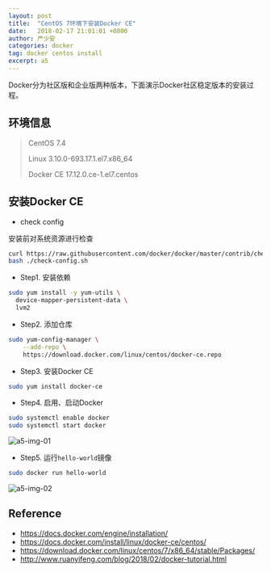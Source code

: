 ```yaml
---
layout: post
title:  "CentOS 7环境下安装Docker CE"
date:   2018-02-17 21:01:01 +0800
author: 严少安
categories: docker
tag: docker centos install
excerpt: a5
---
```


Docker分为社区版和企业版两种版本，下面演示Docker社区稳定版本的安装过程。

## 环境信息

> CentOS 7.4
>
> Linux 3.10.0-693.17.1.el7.x86_64 
>
> Docker CE 17.12.0.ce-1.el7.centos

## 安装Docker CE

- check config

安装前对系统资源进行检查
```bash
curl https://raw.githubusercontent.com/docker/docker/master/contrib/check-config.sh > check-config.sh
bash ./check-config.sh
```

- Step1. 安装依赖

```bash
sudo yum install -y yum-utils \
  device-mapper-persistent-data \
  lvm2
```

- Step2. 添加仓库

```bash
sudo yum-config-manager \
    --add-repo \
    https://download.docker.com/linux/centos/docker-ce.repo
```

- Step3. 安装Docker CE

```bash
sudo yum install docker-ce
```

- Step4. 启用、启动Docker

```bash
sudo systemctl enable docker
sudo systemctl start docker
```

![a5-img-01]()

- Step5. 运行`hello-world`镜像

```bash
sudo docker run hello-world
```

![a5-img-02]()



## Reference

- https://docs.docker.com/engine/installation/
- https://docs.docker.com/install/linux/docker-ce/centos/
- https://download.docker.com/linux/centos/7/x86_64/stable/Packages/
- http://www.ruanyifeng.com/blog/2018/02/docker-tutorial.html